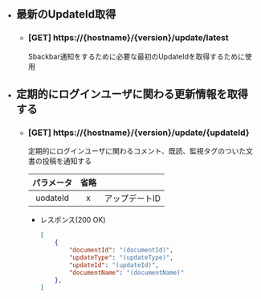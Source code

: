 - ## 最新のUpdateId取得
    - ### [GET] https://{hostname}/{version}/update/latest
       Sbackbar通知をするために必要な最初のUpdateIdを取得するために使用



- ## 定期的にログインユーザに関わる更新情報を取得する
    - ### [GET] https://{hostname}/{version}/update/{updateId}
        定期的にログインユーザに関わるコメント、既読、監視タグのついた文書の投稿を通知する
        

        | パラメータ | 省略 |  |  
        | :---: | :---: | --- |
        | uodateId | x | アップデートID |   
        
        - レスポンス(200 OK)
            ```json
            [
                {
                    "documentId": "(documentId)",
                    "updateType": "(updateType)",
                    "updateId": "(updateId)",
                    "documentName": "(documentName)"
                },
            ]
            ```